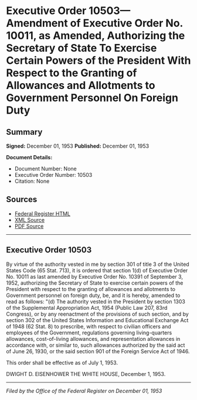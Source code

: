 # Executive Order 10503—Amendment of Executive Order No. 10011, as Amended, Authorizing the Secretary of State To Exercise Certain Powers of the President With Respect to the Granting of Allowances and Allotments to Government Personnel On Foreign Duty

## Summary

**Signed:** December 01, 1953
**Published:** December 01, 1953

**Document Details:**
- Document Number: None
- Executive Order Number: 10503
- Citation: None

## Sources
- [Federal Register HTML](https://www.presidency.ucsb.edu/documents/executive-order-10503-amendment-executive-order-no-10011-amended-authorizing-the-secretary)
- [XML Source](None)
- [PDF Source](None)

---

## Executive Order 10503

By virtue of the authority vested in me by section 301 of title 3 of the United States Code (65 Stat. 713), it is ordered that section 1(d) of Executive Order No. 10011 as last amended by Executive Order No. 10391 of September 3, 1952, authorizing the Secretary of State to exercise certain powers of the President with respect to the granting of allowances and allotments to Government personnel on foreign duty, be, and it is hereby, amended to read as follows:
"(d) The authority vested in the President by section 1303 of the Supplemental Appropriation Act, 1954 (Public Law 207, 83rd Congress), or by any reenactment of the provisions of such section, and by section 302 of the United States Information and Educational Exchange Act of 1948 (62 Stat. 8) to prescribe, with respect to civilian officers and employees of the Government, regulations governing living-quarters allowances, cost-of-living allowances, and representation allowances in accordance with, or similar to, such allowances authorized by the said act of June 26, 1930, or the said section 901 of the Foreign Service Act of 1946.

This order shall be effective as of July 1, 1953.

DWIGHT D. EISENHOWER
THE WHITE HOUSE,
December 1, 1953.

---

*Filed by the Office of the Federal Register on December 01, 1953*
